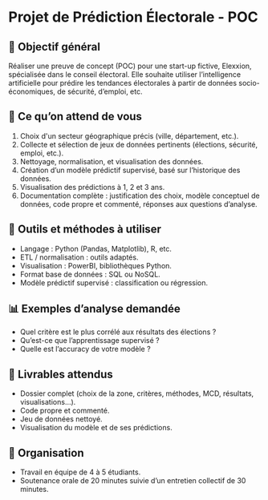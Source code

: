# Projet de Prédiction Électorale - POC

## 🎯 Objectif général  

Réaliser une preuve de concept (POC) pour une start-up fictive, Elexxion, spécialisée dans le conseil électoral. Elle souhaite utiliser l’intelligence artificielle pour prédire les tendances électorales à partir de données socio-économiques, de sécurité, d’emploi, etc.

## 📌 Ce qu’on attend de vous

1. Choix d'un secteur géographique précis (ville, département, etc.).
2. Collecte et sélection de jeux de données pertinents (élections, sécurité, emploi, etc.).
3. Nettoyage, normalisation, et visualisation des données.
4. Création d’un modèle prédictif supervisé, basé sur l’historique des données.
5. Visualisation des prédictions à 1, 2 et 3 ans.
6. Documentation complète : justification des choix, modèle conceptuel de données, code propre et commenté, réponses aux questions d’analyse.

## 🧰 Outils et méthodes à utiliser  

- Langage : Python (Pandas, Matplotlib), R, etc.
- ETL / normalisation : outils adaptés.
- Visualisation : PowerBI, bibliothèques Python.
- Format base de données : SQL ou NoSQL.
- Modèle prédictif supervisé : classification ou régression.

## 📊 Exemples d’analyse demandée  

- Quel critère est le plus corrélé aux résultats des élections ?
- Qu’est-ce que l’apprentissage supervisé ?
- Quelle est l’accuracy de votre modèle ?

## 📁 Livrables attendus  

- Dossier complet (choix de la zone, critères, méthodes, MCD, résultats, visualisations…).
- Code propre et commenté.
- Jeu de données nettoyé.
- Visualisation du modèle et de ses prédictions.

## 👥 Organisation  

- Travail en équipe de 4 à 5 étudiants.
- Soutenance orale de 20 minutes suivie d’un entretien collectif de 30 minutes.
